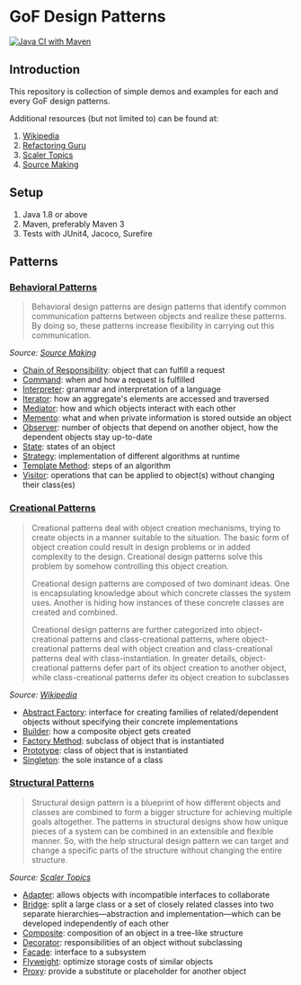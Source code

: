 # GoF Design Patterns

[![Java CI with Maven](https://github.com/baonguyen96/DesignPatterns/actions/workflows/maven.yml/badge.svg?branch=master)](https://github.com/baonguyen96/DesignPatterns/actions/workflows/maven.yml)

## Introduction
This repository is collection of simple demos and examples for each and every GoF design patterns.

Additional resources (but not limited to) can be found at:
1. [Wikipedia](https://en.wikipedia.org/wiki/Design_Patterns)
2. [Refactoring Guru](https://refactoring.guru/design-patterns)
3. [Scaler Topics](https://www.scaler.com/topics/design-patterns)
4. [Source Making](https://sourcemaking.com/design_patterns)


## Setup
1. Java 1.8 or above
2. Maven, preferably Maven 3
3. Tests with JUnit4, Jacoco, Surefire


## Patterns

### [Behavioral Patterns](./BehavioralPatterns)
> Behavioral design patterns are design patterns that identify common communication patterns between objects and realize these patterns. By doing so, these patterns increase flexibility in carrying out this communication.

_Source: [Source Making](https://sourcemaking.com/design_patterns/behavioral_patterns#:~:text=In%20software%20engineering%2C%20behavioral%20design,in%20carrying%20out%20this%20communication.)_

- [Chain of Responsibility](./BehavioralPatterns/ChainOfResponsibility/src/main/java/Main.java): object that can fulfill a request
- [Command](./BehavioralPatterns/Command/src/main/java/Main.java): when and how a request is fulfilled
- [Interpreter](./BehavioralPatterns/Interpreter/src/main/java/Main.java): grammar and interpretation of a language
- [Iterator](./BehavioralPatterns/Iterator/src/main/java/Main.java): how an aggregate's elements are accessed and traversed
- [Mediator](./BehavioralPatterns/Mediator/src/main/java/Main.java): how and which objects interact with each other
- [Memento](./BehavioralPatterns/Memento/src/main/java/Main.java): what and when private information is stored outside an object
- [Observer](./BehavioralPatterns/Observer/src/main/java/Main.java): number of objects that depend on another object, how the dependent objects stay up-to-date
- [State](./BehavioralPatterns/State/src/main/java/Main.java): states of an object
- [Strategy](./BehavioralPatterns/Strategy/src/main/java/Main.java): implementation of different algorithms at runtime
- [Template Method](./BehavioralPatterns/TemplateMethod/src/main/java/Main.java): steps of an algorithm
- [Visitor](./BehavioralPatterns/Visitor/src/main/java/Main.java): operations that can be applied to object(s) without changing their class(es)


### [Creational Patterns](./CreationalPatterns)

<blockquote>
Creational patterns deal with object creation mechanisms, trying to create objects in a manner suitable to the situation. The basic form of object creation could result in design problems or in added complexity to the design. Creational design patterns solve this problem by somehow controlling this object creation.

Creational design patterns are composed of two dominant ideas. One is encapsulating knowledge about which concrete classes the system uses. Another is hiding how instances of these concrete classes are created and combined.

Creational design patterns are further categorized into object-creational patterns and class-creational patterns, where object-creational patterns deal with object creation and class-creational patterns deal with class-instantiation. In greater details, object-creational patterns defer part of its object creation to another object, while class-creational patterns defer its object creation to subclasses
</blockquote>

_Source: [Wikipedia](https://en.wikipedia.org/wiki/Creational_pattern)_

- [Abstract Factory](./CreationalPatterns/AbstractFactory/src/main/java/Main.java): interface for creating families of related/dependent objects without specifying their concrete implementations
- [Builder](./CreationalPatterns/Builder/src/main/java/Main.java): how a composite object gets created 
- [Factory Method](./CreationalPatterns/FactoryMethod/src/main/java/Main.java): subclass of object that is instantiated
- [Prototype](./CreationalPatterns/Prototype/src/main/java/Main.java): class of object that is instantiated 
- [Singleton](./CreationalPatterns/Singleton/src/main/java/Main.java): the sole instance of a class 


### [Structural Patterns](./StructuralPatterns)
> Structural design pattern is a blueprint of how different objects and classes are combined to form a bigger structure for achieving multiple goals altogether. The patterns in structural designs show how unique pieces of a system can be combined in an extensible and flexible manner. So, with the help structural design pattern we can target and change a specific parts of the structure without changing the entire structure.

_Source: [Scaler Topics](https://www.scaler.com/topics/design-patterns/structural-design-pattern/)_

- [Adapter](./StructuralPatterns/Adapter/src/main/java/Main.java): allows objects with incompatible interfaces to collaborate
- [Bridge](./StructuralPatterns/Bridge/src/main/java/Main.java): split a large class or a set of closely related classes into two separate hierarchies—abstraction and implementation—which can be developed independently of each other
- [Composite](./StructuralPatterns/Composite/src/main/java/Main.java): composition of an object in a tree-like structure
- [Decorator](./StructuralPatterns/Decorator/src/main/java/Main.java): responsibilities of an object without subclassing
- [Facade](./StructuralPatterns/Facade/src/main/java/Main.java): interface to a subsystem
- [Flyweight](./StructuralPatterns/Flyweight/src/main/java/Main.java): optimize storage costs of similar objects
- [Proxy](./StructuralPatterns/Proxy/src/main/java/Main.java): provide a substitute or placeholder for another object
